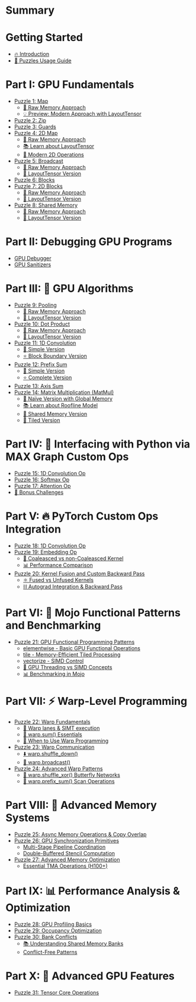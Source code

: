 # Summary

# Getting Started
- [🔥 Introduction](./introduction.md)
- [🧭 Puzzles Usage Guide](./howto.md)

# Part I: GPU Fundamentals
- [Puzzle 1: Map](./puzzle_01/puzzle_01.md)
  - [🔰 Raw Memory Approach](./puzzle_01/raw.md)
  - [💡 Preview: Modern Approach with LayoutTensor](./puzzle_01/layout_tensor_preview.md)
- [Puzzle 2: Zip](./puzzle_02/puzzle_02.md)
- [Puzzle 3: Guards](./puzzle_03/puzzle_03.md)
- [Puzzle 4: 2D Map](./puzzle_04/puzzle_04.md)
  - [🔰 Raw Memory Approach](./puzzle_04/raw.md)
  - [📚 Learn about LayoutTensor](./puzzle_04/introduction_layout_tensor.md)
  - [🚀 Modern 2D Operations](./puzzle_04/layout_tensor.md)
- [Puzzle 5: Broadcast](./puzzle_05/puzzle_05.md)
  - [🔰 Raw Memory Approach](./puzzle_05/raw.md)
  - [📐 LayoutTensor Version](./puzzle_05/layout_tensor.md)
- [Puzzle 6: Blocks](./puzzle_06/puzzle_06.md)
- [Puzzle 7: 2D Blocks](./puzzle_07/puzzle_07.md)
  - [🔰 Raw Memory Approach](./puzzle_07/raw.md)
  - [📐 LayoutTensor Version](./puzzle_07/layout_tensor.md)
- [Puzzle 8: Shared Memory](./puzzle_08/puzzle_08.md)
  - [🔰 Raw Memory Approach](./puzzle_08/raw.md)
  - [📐 LayoutTensor Version](./puzzle_08/layout_tensor.md)

# Part II: Debugging GPU Programs
- [GPU Debugger]()
- [GPU Sanitizers]()

# Part III: 🧮 GPU Algorithms
- [Puzzle 9: Pooling](./puzzle_09/puzzle_09.md)
  - [🔰 Raw Memory Approach](./puzzle_09/raw.md)
  - [📐 LayoutTensor Version](./puzzle_09/layout_tensor.md)
- [Puzzle 10: Dot Product](./puzzle_10/puzzle_10.md)
  - [🔰 Raw Memory Approach](./puzzle_10/raw.md)
  - [📐 LayoutTensor Version](./puzzle_10/layout_tensor.md)
- [Puzzle 11: 1D Convolution](./puzzle_11/puzzle_11.md)
  - [🔰 Simple Version](./puzzle_11/simple.md)
  - [⭐ Block Boundary Version](./puzzle_11/block_boundary.md)
- [Puzzle 12: Prefix Sum](./puzzle_12/puzzle_12.md)
  - [🔰 Simple Version](./puzzle_12/simple.md)
  - [⭐ Complete Version](./puzzle_12/complete.md)
- [Puzzle 13: Axis Sum](./puzzle_13/puzzle_13.md)
- [Puzzle 14: Matrix Multiplication (MatMul)](./puzzle_14/puzzle_14.md)
    - [🔰 Naïve Version with Global Memory](./puzzle_14/naïve.md)
    - [📚 Learn about Roofline Model](./puzzle_14/roofline.md)
    - [🤝 Shared Memory Version](./puzzle_14/shared_memory.md)
    - [📐 Tiled Version](./puzzle_14/tiled.md)

# Part IV: 🐍 Interfacing with Python via MAX Graph Custom Ops
- [Puzzle 15: 1D Convolution Op](./puzzle_15/puzzle_15.md)
- [Puzzle 16: Softmax Op](./puzzle_16/puzzle_16.md)
- [Puzzle 17: Attention Op](./puzzle_17/puzzle_17.md)
- [🎯 Bonus Challenges](./bonuses/part4.md)

# Part V: 🔥 PyTorch Custom Ops Integration
- [Puzzle 18: 1D Convolution Op](./puzzle_18/puzzle_18.md)
- [Puzzle 19: Embedding Op](./puzzle_19/puzzle_19.md)
  - [🔰 Coaleasced vs non-Coaleasced Kernel](./puzzle_19/simple_embedding_kernel.md)
  - [📊 Performance Comparison](./puzzle_19/performance.md)
- [Puzzle 20: Kernel Fusion and Custom Backward Pass](./puzzle_20/puzzle_20.md)
  - [⚛️ Fused vs Unfused Kernels](./puzzle_20/forward_pass.md)
  - [⛓️ Autograd Integration & Backward Pass](./puzzle_20/backward_pass.md)

# Part VI: 🌊 Mojo Functional Patterns and Benchmarking
- [Puzzle 21: GPU Functional Programming Patterns](./puzzle_21/puzzle_21.md)
  - [elementwise - Basic GPU Functional Operations](./puzzle_21/elementwise.md)
  - [tile - Memory-Efficient Tiled Processing](./puzzle_21/tile.md)
  - [vectorize - SIMD Control](./puzzle_21/vectorize.md)
  - [🧠 GPU Threading vs SIMD Concepts](./puzzle_21/gpu-thread-vs-simd.md)
  - [📊 Benchmarking in Mojo](./puzzle_21/benchmarking.md)

# Part VII: ⚡ Warp-Level Programming
- [Puzzle 22: Warp Fundamentals](./puzzle_22/puzzle_22.md)
  - [🧠 Warp lanes & SIMT execution](./puzzle_22/warp_simt.md)
  - [🔰 warp.sum() Essentials](./puzzle_22/warp_sum.md)
  - [🤔 When to Use Warp Programming](./puzzle_22/warp_extra.md)
- [Puzzle 23: Warp Communication](./puzzle_23/puzzle_23.md)
  - [⬇️ warp.shuffle_down()](./puzzle_23/warp_shuffle_down.md)
  - [📢 warp.broadcast()](./puzzle_23/warp_broadcast.md)
- [Puzzle 24: Advanced Warp Patterns](./puzzle_24/puzzle_24.md)
  - [🦋 warp.shuffle_xor() Butterfly Networks](./puzzle_24/warp_shuffle_xor.md)
  - [🔢 warp.prefix_sum() Scan Operations](./puzzle_24/warp_prefix_sum.md)

# Part VIII: 🧠 Advanced Memory Systems
- [Puzzle 25: Async Memory Operations & Copy Overlap](./puzzle_25/puzzle_25.md)
- [Puzzle 26: GPU Synchronization Primitives](./puzzle_26/puzzle_26.md)
  - [Multi-Stage Pipeline Coordination](./puzzle_26/barrier.md)
  - [Double-Buffered Stencil Computation](./puzzle_26/memory_barrier.md)
- [Puzzle 27: Advanced Memory Optimization]()
  - [Essential TMA Operations (H100+)]()

# Part IX: 📊 Performance Analysis & Optimization
- [Puzzle 28: GPU Profiling Basics]()
- [Puzzle 29: Occupancy Optimization]()
- [Puzzle 30: Bank Conflicts]()
  - [📚 Understanding Shared Memory Banks]()
  - [Conflict-Free Patterns]()

# Part X: 🚀 Advanced GPU Features
- [Puzzle 31: Tensor Core Operations]()
